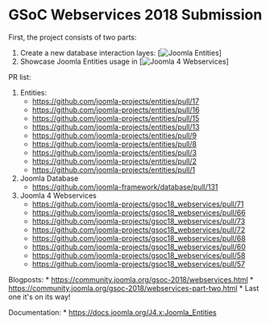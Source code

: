 GSoC Webservices 2018 Submission
====================

First, the project consists of two parts:
1. Create a new database interaction layes: [![Joomla Entities](https://github.com/joomla-projects)]
2. Showcase Joomla Entities usage in [![Joomla 4 Webservices](https://github.com/joomla-projects/gsoc18_webservices)]

PR list:
1. Entities:
	* https://github.com/joomla-projects/entities/pull/17
	* https://github.com/joomla-projects/entities/pull/16	
	* https://github.com/joomla-projects/entities/pull/15
	* https://github.com/joomla-projects/entities/pull/13
	* https://github.com/joomla-projects/entities/pull/9
	* https://github.com/joomla-projects/entities/pull/8
	* https://github.com/joomla-projects/entities/pull/3
	* https://github.com/joomla-projects/entities/pull/2
	* https://github.com/joomla-projects/entities/pull/1
2. Joomla Database
	* https://github.com/joomla-framework/database/pull/131
3. Joomla 4 Webservices
	* https://github.com/joomla-projects/gsoc18_webservices/pull/71
	* https://github.com/joomla-projects/gsoc18_webservices/pull/66
	* https://github.com/joomla-projects/gsoc18_webservices/pull/73
	* https://github.com/joomla-projects/gsoc18_webservices/pull/72
	* https://github.com/joomla-projects/gsoc18_webservices/pull/68
	* https://github.com/joomla-projects/gsoc18_webservices/pull/60
	* https://github.com/joomla-projects/gsoc18_webservices/pull/58
	* https://github.com/joomla-projects/gsoc18_webservices/pull/57
	
Blogposts:
	* https://community.joomla.org/gsoc-2018/webservices.html
	* https://community.joomla.org/gsoc-2018/webservices-part-two.html
	* Last one it's on its way! 
	
Documentation:
	* https://docs.joomla.org/J4.x:Joomla_Entities